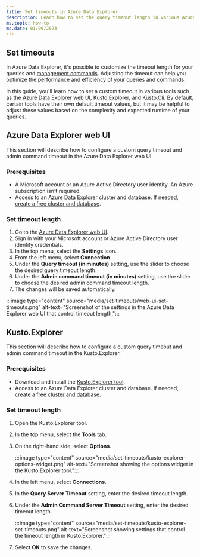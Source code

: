 ```yaml
---
title: Set timeouts in Azure Data Explorer
description: Learn how to set the query timeout length in various Azure Data Explorer tools, such as Kusto.Explorer and the Azure Data Explorer web UI.
ms.topic: how-to
ms.date: 01/09/2023
---
```


## Set timeouts

In Azure Data Explorer, it's possible to customize the timeout length for your queries and [management commands](kusto/management/index.md). Adjusting the timeout can help you optimize the performance and efficiency of your queries and commands.

In this guide, you'll learn how to set a custom timeout in various tools such as the [Azure Data Explorer web UI](web-ui-overview.md), [Kusto.Explorer](kusto/tools/kusto-explorer.md), and [Kusto.Cli](/kusto/tools/kusto-cli.md). By default, certain tools have their own default timeout values, but it may be helpful to adjust these values based on the complexity and expected runtime of your queries.

## Azure Data Explorer web UI

This section will describe how to configure a custom query timeout and admin command timeout in the Azure Data Explorer web UI.

### Prerequisites

* A Microsoft account or an Azure Active Directory user identity. An Azure subscription isn't required.
* Access to an Azure Data Explorer cluster and database. If needed, [create a free cluster and database](start-for-free-web-ui.md).

### Set timeout length

1. Go to the [Azure Data Explorer web UI](https://dataexplorer.azure.com/home).
1. Sign in with your Microsoft account or Azure Active Directory user identity credentials.
1. In the top menu, select the **Settings** icon.
1. From the left menu, select **Connection**.
1. Under the **Query timeout (in minutes)** setting, use the slider to choose the desired query timeout length.
1. Under the **Admin command timeout (in minutes)** setting, use the slider to choose the desired admin command timeout length.
1. The changes will be saved automatically.

:::image type="content" source="media/set-timeouts/web-ui-set-timeouts.png" alt-text="Screenshot of the settings in the Azure Data Explorer web UI that control timeout length.":::

## Kusto.Explorer

This section will describe how to configure a custom query timeout and admin command timeout in the Kusto.Explorer.

### Prerequisites

* Download and install the [Kusto.Explorer tool](tools/../kusto/tools/kusto-explorer.md#installing-kustoexplorer).
* Access to an Azure Data Explorer cluster and database. If needed, [create a free cluster and database](start-for-free-web-ui.md).

### Set timeout length

1. Open the Kusto.Explorer tool.
1. In the top menu, select the **Tools** tab.
1. On the right-hand side, select **Options**.

    :::image type="content" source="media/set-timeouts/kusto-explorer-options-widget.png" alt-text="Screenshot showing the options widget in the Kusto.Explorer tool.":::

1. In the left menu, select **Connections**.
1. In the **Query Server Timeout** setting, enter the desired timeout length.
1. Under the **Admin Command Server Timeout** setting, enter the desired timeout length.

    :::image type="content" source="media/set-timeouts/kusto-explorer-set-timeouts.png" alt-text="Screenshot showing settings that control the timeout length in Kusto.Explorer.":::

1. Select **OK** to save the changes.

